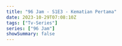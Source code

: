 ```yaml
---
title: "96 Jam - S1E3 - Kematian Pertama"
date: 2023-10-29T07:08:10Z
tags: ["Tv-Series"]
series: ["96 Jam"]
showSummary: false
---
```


  <mux-player stream-type="on-demand"
  src="https://kp3d-my.sharepoint.com/personal/ryoo_kp3d_onmicrosoft_com/_layouts/15/download.aspx?share=EZ5EfJuXbnFAopcP42h5c2MBKWFEH9WZtxLoGMEBpvIRzw" prefer-playback="mse" controls>
  </mux-player>
  
  
  <script src="https://cdn.jsdelivr.net/npm/@mux/mux-player"></script>
  
 <script type="application/ld+json">
 {
  "@context": "https://schema.org/",
  "@type": "VideoObject",
  "name": "96 Jam - S1E3 - Kematian Pertama",
  "contentUrl": "https://stream.mux.com/NnhxtaBm9nUhLj1gapC02dl7iFUPtBkDxSsmBi8j00m48.m3u8",
  "thumbnailUrl": "https://www.themoviedb.org/t/p/original/k2UdsO3WdcMshpPm7uZimLgOErS.jpg?width=314&fit_mode=preserve&time=25",
  "uploadDate": "2023-10-29T07:08:10Z",
}

</script>